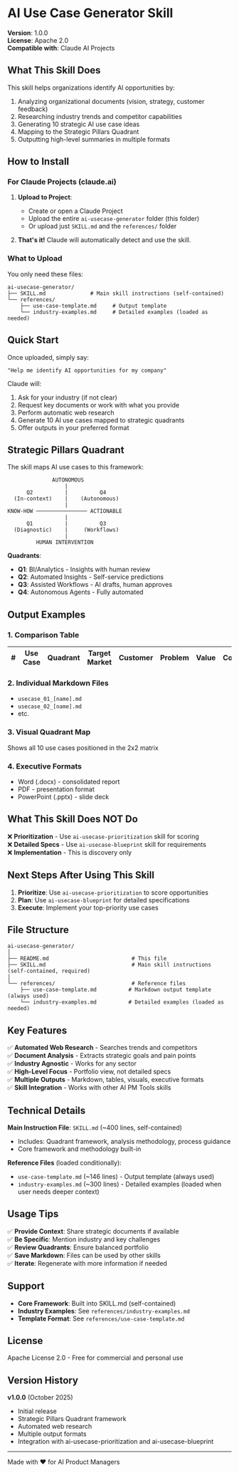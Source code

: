 # AI Use Case Generator Skill

**Version**: 1.0.0  
**License**: Apache 2.0  
**Compatible with**: Claude AI Projects

## What This Skill Does

This skill helps organizations identify AI opportunities by:
1. Analyzing organizational documents (vision, strategy, customer feedback)
2. Researching industry trends and competitor capabilities
3. Generating 10 strategic AI use case ideas
4. Mapping to the Strategic Pillars Quadrant
5. Outputting high-level summaries in multiple formats

## How to Install

### For Claude Projects (claude.ai)

1. **Upload to Project**:
   - Create or open a Claude Project
   - Upload the entire `ai-usecase-generator` folder (this folder)
   - Or upload just `SKILL.md` and the `references/` folder

2. **That's it!** Claude will automatically detect and use the skill.

### What to Upload

You only need these files:
```
ai-usecase-generator/
├── SKILL.md              # Main skill instructions (self-contained)
└── references/
    ├── use-case-template.md     # Output template
    └── industry-examples.md     # Detailed examples (loaded as needed)
```

## Quick Start

Once uploaded, simply say:
```
"Help me identify AI opportunities for my company"
```

Claude will:
1. Ask for your industry (if not clear)
2. Request key documents or work with what you provide
3. Perform automatic web research
4. Generate 10 AI use cases mapped to strategic quadrants
5. Offer outputs in your preferred format

## Strategic Pillars Quadrant

The skill maps AI use cases to this framework:

```
              AUTONOMOUS
                  |
      Q2          |          Q4
  (In-context)    |    (Autonomous)
                  |
KNOW-HOW ──────────────── ACTIONABLE
                  |
      Q1          |          Q3
  (Diagnostic)    |     (Workflows)
                  |
         HUMAN INTERVENTION
```

**Quadrants**:
- **Q1**: BI/Analytics - Insights with human review
- **Q2**: Automated Insights - Self-service predictions
- **Q3**: Assisted Workflows - AI drafts, human approves  
- **Q4**: Autonomous Agents - Fully automated

## Output Examples

### 1. Comparison Table
| # | Use Case | Quadrant | Target Market | Customer | Problem | Value | Cost |
|---|----------|----------|---------------|----------|---------|-------|------|

### 2. Individual Markdown Files
- `usecase_01_[name].md`
- `usecase_02_[name].md`
- etc.

### 3. Visual Quadrant Map
Shows all 10 use cases positioned in the 2x2 matrix

### 4. Executive Formats
- Word (.docx) - consolidated report
- PDF - presentation format
- PowerPoint (.pptx) - slide deck

## What This Skill Does NOT Do

❌ **Prioritization** - Use `ai-usecase-prioritization` skill for scoring  
❌ **Detailed Specs** - Use `ai-usecase-blueprint` skill for requirements  
❌ **Implementation** - This is discovery only

## Next Steps After Using This Skill

1. **Prioritize**: Use `ai-usecase-prioritization` to score opportunities
2. **Plan**: Use `ai-usecase-blueprint` for detailed specifications
3. **Execute**: Implement your top-priority use cases

## File Structure

```
ai-usecase-generator/
│
├── README.md                          # This file
├── SKILL.md                           # Main skill instructions (self-contained, required)
│
└── references/                        # Reference files
    ├── use-case-template.md          # Markdown output template (always used)
    └── industry-examples.md          # Detailed examples (loaded as needed)
```

## Key Features

✅ **Automated Web Research** - Searches trends and competitors  
✅ **Document Analysis** - Extracts strategic goals and pain points  
✅ **Industry Agnostic** - Works for any sector  
✅ **High-Level Focus** - Portfolio view, not detailed specs  
✅ **Multiple Outputs** - Markdown, tables, visuals, executive formats  
✅ **Skill Integration** - Works with other AI PM Tools skills

## Technical Details

**Main Instruction File**: `SKILL.md` (~400 lines, self-contained)
- Includes: Quadrant framework, analysis methodology, process guidance
- Core framework and methodology built-in

**Reference Files** (loaded conditionally):
- `use-case-template.md` (~146 lines) - Output template (always used)
- `industry-examples.md` (~300 lines) - Detailed examples (loaded when user needs deeper context)

## Usage Tips

✅ **Provide Context**: Share strategic documents if available  
✅ **Be Specific**: Mention industry and key challenges  
✅ **Review Quadrants**: Ensure balanced portfolio  
✅ **Save Markdown**: Files can be used by other skills  
✅ **Iterate**: Regenerate with more information if needed

## Support

- **Core Framework**: Built into SKILL.md (self-contained)
- **Industry Examples**: See `references/industry-examples.md`
- **Template Format**: See `references/use-case-template.md`

## License

Apache License 2.0 - Free for commercial and personal use

## Version History

**v1.0.0** (October 2025)
- Initial release
- Strategic Pillars Quadrant framework
- Automated web research
- Multiple output formats
- Integration with ai-usecase-prioritization and ai-usecase-blueprint

---

Made with ❤️ for AI Product Managers

